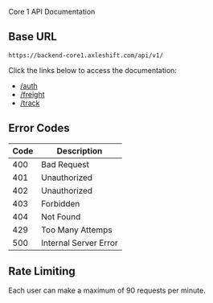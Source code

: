 Core 1 API Documentation

## Base URL
```
https://backend-core1.axleshift.com/api/v1/
```
 
 Click the links below to access the documentation:

- [/auth](./auth.md)
- [/freight](./freight.md)
- [/track](./track.md)

## Error Codes
| Code | Description                      |
|------|----------------------------------|
| 400  | Bad Request                      |
| 401  | Unauthorized                     |
| 402  | Unauthorized                     |
| 403  | Forbidden                        |
| 404  | Not Found                        |
| 429  | Too Many Attemps                 |
| 500  | Internal Server Error            |

## Rate Limiting
Each user can make a maximum of 90 requests per minute.
